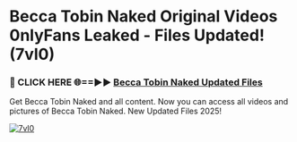 # Becca Tobin Naked Original Videos 0nlyFans Leaked - Files Updated! (7vl0)

<h3>🔴 CLICK HERE 🌐==►► <a href="https://tinyurl.com/yckcrads" rel="nofollow">Becca Tobin Naked Updated Files</a></h3>

Get Becca Tobin Naked and all content. Now you can access all videos and pictures of Becca Tobin Naked. New Updated Files 2025!

[![7vl0](https://i.imgur.com/hpKpOFt.gif)](https://tinyurl.com/yckcrads)
